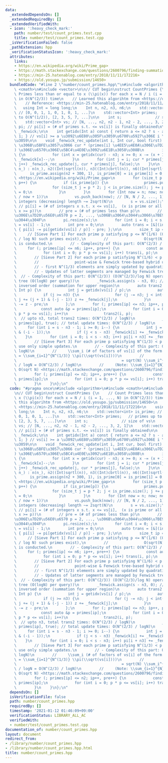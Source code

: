 ```yaml
---
data:
  _extendedDependsOn: []
  _extendedRequiredBy: []
  _extendedVerifiedWith:
  - icon: ':heavy_check_mark:'
    path: number/test/count_primes.test.cpp
    title: number/test/count_primes.test.cpp
  _isVerificationFailed: false
  _pathExtension: hpp
  _verificationStatusIcon: ':heavy_check_mark:'
  attributes:
    links:
    - https://en.wikipedia.org/wiki/Prime_gap>
    - https://math.stackexchange.com/questions/2600796/finding-summation-of-inverse-of-square-roots>)
    - https://min-25.hatenablog.com/entry/2018/11/11/172216>
    - https://old.yosupo.jp/submission/14650>
  bundledCode: "#line 2 \"number/count_primes.hpp\"\n#include <algorithm>\n#include\
    \ <cmath>\n#include <vector>\n\n// CUT begin\nstruct CountPrimes {\n    // Count\
    \ Primes less than or equal to x (\\pi(x)) for each x = N / i (i = 1, ..., N)\
    \ in O(N^(2/3)) time\n    // Learned this algorihtm from <https://old.yosupo.jp/submission/14650>\n\
    \    // Reference: <https://min-25.hatenablog.com/entry/2018/11/11/172216>\n \
    \   using Int = long long;\n    Int n, n2, n3, n6;\n    std::vector<int> is_prime;\
    \ // [0, 0, 1, 1, 0, 1, 0, 1, ...]\n    std::vector<Int> primes;   // primes up\
    \ to O(N^(1/2)), [2, 3, 5, 7, ...]\n\n    int s;               // size of vs\n\
    \    std::vector<Int> vs; // [N, ..., n2, n2 - 1, n2 - 2, ..., 3, 2, 1]\n    std::vector<Int>\
    \ pi; // pi[i] = (# of primes s.t. <= vs[i]) is finally obtained\n\n    std::vector<int>\
    \ _fenwick;\n\n    int getidx(Int a) const { return a <= n2 ? s - a : n / a -\
    \ 1; } // vs[i] >= a \u3092\u6E80\u305F\u3059\u6700\u5927\u306E i \u3092\u8FD4\
    \u3059\n\n    void _fenwick_rec_update(int i, Int cur, bool first) { // pi[n3:]\
    \ \u306B\u5BFE\u3057\u3066 cur * (primes[i] \u4EE5\u4E0A\u306E\u7D20\u56E0\u6570\
    ) \u306E\u6570\u306E\u5BC4\u4E0E\u3092\u6E1B\u3058\u308B\n        if (!first)\
    \ {\n            for (int x = getidx(cur) - n3; x >= 0; x -= (x + 1) & (-x - 1))\
    \ _fenwick[x]--;\n        }\n        for (int j = i; cur * primes[j] <= vs[n3];\
    \ j++) _fenwick_rec_update(j, cur * primes[j], false);\n    }\n\n    CountPrimes(Int\
    \ n_) : n(n_), n2((Int)sqrtl(n)), n3((Int)cbrtl(n)), n6((Int)sqrtl(n3)) {\n  \
    \      is_prime.assign(n2 + 300, 1), is_prime[0] = is_prime[1] = 0; // `+ 300`:\
    \ <https://en.wikipedia.org/wiki/Prime_gap>\n        for (size_t p = 2; p < is_prime.size();\
    \ p++) {\n            if (is_prime[p]) {\n                primes.push_back(p);\n\
    \                for (size_t j = p * 2; j < is_prime.size(); j += p) is_prime[j]\
    \ = 0;\n            }\n        }\n        for (Int now = n; now; now = n / (n\
    \ / now + 1))\n            vs.push_back(now); // [N, N / 2, ..., 1], Relevant\
    \ integers (decreasing) length ~= 2sqrt(N)\n        s = vs.size();\n\n       \
    \ // pi[i] = (# of integers x s.t. x <= vs[i],  (x is prime or all factors of\
    \ x >= p))\n        // pre = (# of primes less than p)\n        // \u6700\u5C0F\
    \u306E\u7D20\u56E0\u6570 p = 2, ..., \u306B\u3064\u3044\u3066\u7BE9\u3063\u3066\
    \u3044\u304F\n        pi.resize(s);\n        for (int i = 0; i < s; i++) pi[i]\
    \ = vs[i] - 1;\n        int pre = 0;\n\n        auto trans = [&](int i, Int p)\
    \ { pi[i] -= pi[getidx(vs[i] / p)] - pre; };\n\n        size_t ip = 0;\n\n   \
    \     // [Sieve Part 1] For each prime p satisfying p <= N^(1/6) (Only O(N^(1/6)\
    \ / log N) such primes exist),\n        //                O(sqrt(N)) simple operation\
    \ is conducted.\n        // - Complexity of this part: O(N^(2/3) / logN)\n   \
    \     for (; primes[ip] <= n6; ip++, pre++) {\n            const auto &p = primes[ip];\n\
    \            for (int i = 0; p * p <= vs[i]; i++) trans(i, p);\n        }\n\n\
    \        // [Sieve Part 2] For each prime p satisfying N^(1/6) < p <= N^(1/3),\n\
    \        //                point-wise & Fenwick tree-based hybrid update is used\n\
    \        // - first N^(1/3) elements are simply updated by quadratic algorithm.\n\
    \        // - Updates of latter segments are managed by Fenwick tree.\n      \
    \  // - Complexity of this part: O(N^(2/3)) (O(N^(2/3)/log N) operations for Fenwick\
    \ tree (O(logN) per query))\n        _fenwick.assign(s - n3, 0); // Fenwick tree,\
    \ inversed order (summation for upper region)\n        auto trans2 = [&](int i,\
    \ Int p) {\n            int j = getidx(vs[i] / p);\n            auto z = pi[j];\n\
    \            if (j >= n3) {\n                for (j -= n3; j < int(_fenwick.size());\
    \ j += (j + 1) & (-j - 1)) z += _fenwick[j];\n            }\n            pi[i]\
    \ -= z - pre;\n        };\n        for (; primes[ip] <= n3; ip++, pre++) {\n \
    \           const auto &p = primes[ip];\n            for (int i = 0; i < n3 and\
    \ p * p <= vs[i]; i++)\n                trans2(i, p);                        \
    \  // upto n3, total trans2 times: O(N^(2/3) / logN)\n            _fenwick_rec_update(ip,\
    \ primes[ip], true); // total update times: O(N^(2/3) / logN)\n        }\n   \
    \     for (int i = s - n3 - 1; i >= 0; i--) {\n            int j = i + ((i + 1)\
    \ & (-i - 1));\n            if (j < s - n3) _fenwick[i] += _fenwick[j];\n    \
    \    }\n        for (int i = 0; i < s - n3; i++) pi[i + n3] += _fenwick[i];\n\n\
    \        // [Sieve Part 3] For each prime p satisfying N^(1/3) < p <= N^(1/2),\
    \ use only simple updates.\n        // - Complexity of this part: O(N^(2/3) /\
    \ logN)\n        //     \\sum_i (# of factors of vs[i] of the form p^2, p >= N^(1/3))\
    \ = \\sum_{i=1}^{N^(1/3)} \\pi(\\sqrt(vs[i])))\n        //                   \
    \                                               = sqrt(N) \\sum_i^{N^(1/3)} i^{-1/2}\
    \ / logN = O(N^(2/3) / logN)\n        //     (Note: \\sum_{i=1}^{N} i^{-1/2} =\
    \ O(sqrt N) <https://math.stackexchange.com/questions/2600796/finding-summation-of-inverse-of-square-roots>)\n\
    \        for (; primes[ip] <= n2; ip++, pre++) {\n            const auto &p =\
    \ primes[ip];\n            for (int i = 0; p * p <= vs[i]; i++) trans(i, p);\n\
    \        }\n    }\n};\n"
  code: "#pragma once\n#include <algorithm>\n#include <cmath>\n#include <vector>\n\
    \n// CUT begin\nstruct CountPrimes {\n    // Count Primes less than or equal to\
    \ x (\\pi(x)) for each x = N / i (i = 1, ..., N) in O(N^(2/3)) time\n    // Learned\
    \ this algorihtm from <https://old.yosupo.jp/submission/14650>\n    // Reference:\
    \ <https://min-25.hatenablog.com/entry/2018/11/11/172216>\n    using Int = long\
    \ long;\n    Int n, n2, n3, n6;\n    std::vector<int> is_prime; // [0, 0, 1, 1,\
    \ 0, 1, 0, 1, ...]\n    std::vector<Int> primes;   // primes up to O(N^(1/2)),\
    \ [2, 3, 5, 7, ...]\n\n    int s;               // size of vs\n    std::vector<Int>\
    \ vs; // [N, ..., n2, n2 - 1, n2 - 2, ..., 3, 2, 1]\n    std::vector<Int> pi;\
    \ // pi[i] = (# of primes s.t. <= vs[i]) is finally obtained\n\n    std::vector<int>\
    \ _fenwick;\n\n    int getidx(Int a) const { return a <= n2 ? s - a : n / a -\
    \ 1; } // vs[i] >= a \u3092\u6E80\u305F\u3059\u6700\u5927\u306E i \u3092\u8FD4\
    \u3059\n\n    void _fenwick_rec_update(int i, Int cur, bool first) { // pi[n3:]\
    \ \u306B\u5BFE\u3057\u3066 cur * (primes[i] \u4EE5\u4E0A\u306E\u7D20\u56E0\u6570\
    ) \u306E\u6570\u306E\u5BC4\u4E0E\u3092\u6E1B\u3058\u308B\n        if (!first)\
    \ {\n            for (int x = getidx(cur) - n3; x >= 0; x -= (x + 1) & (-x - 1))\
    \ _fenwick[x]--;\n        }\n        for (int j = i; cur * primes[j] <= vs[n3];\
    \ j++) _fenwick_rec_update(j, cur * primes[j], false);\n    }\n\n    CountPrimes(Int\
    \ n_) : n(n_), n2((Int)sqrtl(n)), n3((Int)cbrtl(n)), n6((Int)sqrtl(n3)) {\n  \
    \      is_prime.assign(n2 + 300, 1), is_prime[0] = is_prime[1] = 0; // `+ 300`:\
    \ <https://en.wikipedia.org/wiki/Prime_gap>\n        for (size_t p = 2; p < is_prime.size();\
    \ p++) {\n            if (is_prime[p]) {\n                primes.push_back(p);\n\
    \                for (size_t j = p * 2; j < is_prime.size(); j += p) is_prime[j]\
    \ = 0;\n            }\n        }\n        for (Int now = n; now; now = n / (n\
    \ / now + 1))\n            vs.push_back(now); // [N, N / 2, ..., 1], Relevant\
    \ integers (decreasing) length ~= 2sqrt(N)\n        s = vs.size();\n\n       \
    \ // pi[i] = (# of integers x s.t. x <= vs[i],  (x is prime or all factors of\
    \ x >= p))\n        // pre = (# of primes less than p)\n        // \u6700\u5C0F\
    \u306E\u7D20\u56E0\u6570 p = 2, ..., \u306B\u3064\u3044\u3066\u7BE9\u3063\u3066\
    \u3044\u304F\n        pi.resize(s);\n        for (int i = 0; i < s; i++) pi[i]\
    \ = vs[i] - 1;\n        int pre = 0;\n\n        auto trans = [&](int i, Int p)\
    \ { pi[i] -= pi[getidx(vs[i] / p)] - pre; };\n\n        size_t ip = 0;\n\n   \
    \     // [Sieve Part 1] For each prime p satisfying p <= N^(1/6) (Only O(N^(1/6)\
    \ / log N) such primes exist),\n        //                O(sqrt(N)) simple operation\
    \ is conducted.\n        // - Complexity of this part: O(N^(2/3) / logN)\n   \
    \     for (; primes[ip] <= n6; ip++, pre++) {\n            const auto &p = primes[ip];\n\
    \            for (int i = 0; p * p <= vs[i]; i++) trans(i, p);\n        }\n\n\
    \        // [Sieve Part 2] For each prime p satisfying N^(1/6) < p <= N^(1/3),\n\
    \        //                point-wise & Fenwick tree-based hybrid update is used\n\
    \        // - first N^(1/3) elements are simply updated by quadratic algorithm.\n\
    \        // - Updates of latter segments are managed by Fenwick tree.\n      \
    \  // - Complexity of this part: O(N^(2/3)) (O(N^(2/3)/log N) operations for Fenwick\
    \ tree (O(logN) per query))\n        _fenwick.assign(s - n3, 0); // Fenwick tree,\
    \ inversed order (summation for upper region)\n        auto trans2 = [&](int i,\
    \ Int p) {\n            int j = getidx(vs[i] / p);\n            auto z = pi[j];\n\
    \            if (j >= n3) {\n                for (j -= n3; j < int(_fenwick.size());\
    \ j += (j + 1) & (-j - 1)) z += _fenwick[j];\n            }\n            pi[i]\
    \ -= z - pre;\n        };\n        for (; primes[ip] <= n3; ip++, pre++) {\n \
    \           const auto &p = primes[ip];\n            for (int i = 0; i < n3 and\
    \ p * p <= vs[i]; i++)\n                trans2(i, p);                        \
    \  // upto n3, total trans2 times: O(N^(2/3) / logN)\n            _fenwick_rec_update(ip,\
    \ primes[ip], true); // total update times: O(N^(2/3) / logN)\n        }\n   \
    \     for (int i = s - n3 - 1; i >= 0; i--) {\n            int j = i + ((i + 1)\
    \ & (-i - 1));\n            if (j < s - n3) _fenwick[i] += _fenwick[j];\n    \
    \    }\n        for (int i = 0; i < s - n3; i++) pi[i + n3] += _fenwick[i];\n\n\
    \        // [Sieve Part 3] For each prime p satisfying N^(1/3) < p <= N^(1/2),\
    \ use only simple updates.\n        // - Complexity of this part: O(N^(2/3) /\
    \ logN)\n        //     \\sum_i (# of factors of vs[i] of the form p^2, p >= N^(1/3))\
    \ = \\sum_{i=1}^{N^(1/3)} \\pi(\\sqrt(vs[i])))\n        //                   \
    \                                               = sqrt(N) \\sum_i^{N^(1/3)} i^{-1/2}\
    \ / logN = O(N^(2/3) / logN)\n        //     (Note: \\sum_{i=1}^{N} i^{-1/2} =\
    \ O(sqrt N) <https://math.stackexchange.com/questions/2600796/finding-summation-of-inverse-of-square-roots>)\n\
    \        for (; primes[ip] <= n2; ip++, pre++) {\n            const auto &p =\
    \ primes[ip];\n            for (int i = 0; p * p <= vs[i]; i++) trans(i, p);\n\
    \        }\n    }\n};\n"
  dependsOn: []
  isVerificationFile: false
  path: number/count_primes.hpp
  requiredBy: []
  timestamp: '2021-01-12 01:46:09+09:00'
  verificationStatus: LIBRARY_ALL_AC
  verifiedWith:
  - number/test/count_primes.test.cpp
documentation_of: number/count_primes.hpp
layout: document
redirect_from:
- /library/number/count_primes.hpp
- /library/number/count_primes.hpp.html
title: number/count_primes.hpp
---
```

